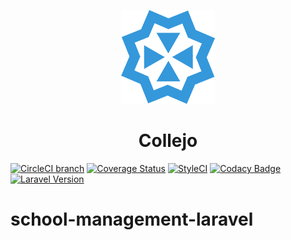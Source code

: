 
<p align="center">
    <img src="https://raw.githubusercontent.com/astroanu/collejo-workbench/L55/graphics/collejo_mid.png?raw=true" alt="Collejo"/>
    <h1 align="center">Collejo</h1>
</p>

[![CircleCI branch](https://img.shields.io/circleci/project/github/astroanu/collejo-workbench/L55.svg)]()
[![Coverage Status](https://coveralls.io/repos/github/astroanu/collejo-workbench/badge.svg?branch=L55)](https://coveralls.io/github/astroanu/collejo-workbench?branch=L55)
[![StyleCI](https://styleci.io/repos/62229679/shield?branch=L55)](https://styleci.io/repos/62229679)
[![Codacy Badge](https://api.codacy.com/project/badge/Grade/5a21eb11785e48d0aee8234b82b12275)](https://www.codacy.com/app/astroanu/collejo-app?utm_source=github.com&amp;utm_medium=referral&amp;utm_content=CodeBreez/collejo-app&amp;utm_campaign=Badge_Grade)
[![Laravel Version](https://img.shields.io/badge/Laravel-5.6.*-brightgreen.svg?maxAge=600)]()
# school-management-laravel
